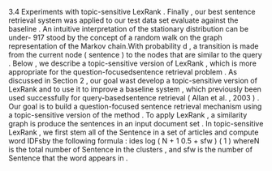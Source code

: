 3.4 Experiments with topic-sensitive LexRank . 
Finally , our best sentence retrieval system was applied to our test data set evaluate against the baseline . 
An intuitive interpretation of the stationary distribution can be under- 917 stood by the concept of a random walk on the graph representation of the Markov chain.With probability d , a transition is made from the current node ( sentence ) to the nodes that are similar to the query . 
Below , we describe a topic-sensitive version of LexRank , which is more appropriate for the question-focusedsentence retrieval problem . 
As discussed in Section 2 , our goal wast develop a topic-sensitive version of LexRank and to use it to improve a baseline system , which previously been used successfully for query-basedsentence retrieval ( Allan et al. , 2003 ) . 
Our goal is to build a question-focused sentence retrieval mechanism using a topic-sensitive version of the method . 
To apply LexRank , a similarity graph is produce the sentences in an input document set . 
In topic-sensitive LexRank , we first stem all of the Sentence in a set of articles and compute word IDFsby the following formula : ides log ( N + 1 0.5 + sfw ) ( 1 ) whereN is the total number of Sentence in the clusters , and sfw is the number of Sentence that the word appears in . 